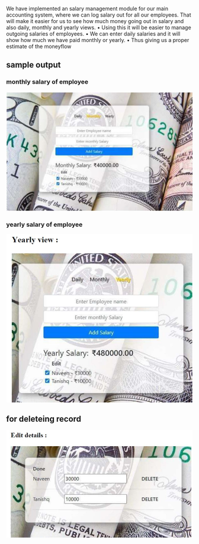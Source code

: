 We have implemented an salary management module for our main accounting
system, where we can log salary out for all our employees. That will make it
easier for us to see how much money going out in salary and also daily, monthly
and yearly views.
• Using this it will be easier to manage outgoing salaries of employees.
• We can enter daily salaries and it will show how much we have paid monthly or yearly.
• Thus giving us a proper estimate of the moneyflow

## sample output 
### monthly salary of employee
![for yearly salary of employee](https://github.com/Kartikay77/Resume/blob/main/Accounting%20System%20for%20small%20scale%20businesses/REACT/media/react1.JPG?raw=true)

### yearly salary of employee
![for y salary of employee](https://github.com/Kartikay77/Resume/blob/main/Accounting%20System%20for%20small%20scale%20businesses/REACT/media/react2.JPG?raw=true)

## for deleteing record
![for del salary of employee](https://github.com/Kartikay77/Resume/blob/main/Accounting%20System%20for%20small%20scale%20businesses/REACT/media/react3.JPG?raw=true)
